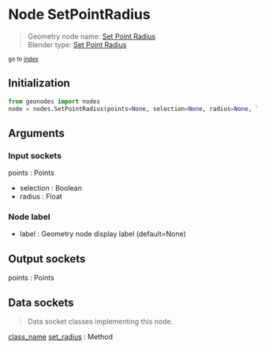
# Node SetPointRadius

> Geometry node name: [Set Point Radius](https://docs.blender.org/manual/en/latest/modeling/geometry_nodes/material/set_point_radius.html)<br>
  Blender type: [Set Point Radius](https://docs.blender.org/api/current/bpy.types.GeometryNodeSetPointRadius.html)
  
<sub>go to [index](/docs/index.md)</sub>

## Initialization

```python
from geonodes import nodes
node = nodes.SetPointRadius(points=None, selection=None, radius=None, label=None)
```



## Arguments


### Input sockets

points : Points
- selection : Boolean
- radius : Float

### Node label

- label : Geometry node display label (default=None)

## Output sockets

points : Points

## Data sockets

> Data socket classes implementing this node.
  
[class_name](docs/sockets/Points.md) [set_radius](docs/sockets/Points.md#set_radius) : Method

